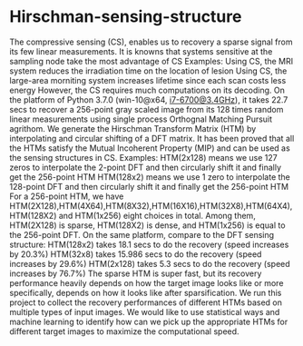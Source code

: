 # Hirschman-sensing-structure
The compressive sensing (CS), enables us to recovery a sparse signal from its few linear measurements.
It is knowns that systems sensitive at the sampling node take the most advantage of CS
Examples:
    Using CS, the MRI system reduces the irradiation time on the location of lesion
    Using CS, the large-area morniting system increases lifetime since each scan costs less energy
However, the CS requires much computations on its decoding.
On the platform of Python 3.7.0 (win-10@x64, i7-6700@3.4GHz), it takes 22.7 secs to recover a 256-point gray scaled image from its 128 times random linear measurements using single process Orthognal Matching Pursuit agrithom.
We generate the Hirschman Transform Matrix (HTM) by interpolating and circular shifting of a DFT matrix. It has been proved that all the HTMs satisfy the Mutual Incoherent Property (MIP) and can be used as the sensing structures in CS.
Examples:
    HTM(2x128) means we use 127 zeros to interpolate the 2-point DFT and then circularly shift it and finally get the 256-point HTM
    HTM(128x2) means we use 1 zero to interpolate the 128-point DFT and then circularly shift it and finally get the 256-point HTM
For a 256-point HTM, we have HTM(2X128),HTM(4X64),HTM(8X32),HTM(16X16),HTM(32X8),HTM(64X4),HTM(128X2) and HTM(1x256) eight choices in total. Among them, HTM(2X128) is sparse, HTM(128X2) is dense, and HTM(1x256) is equal to the 256-point DFT.
On the same platform, compare to the DFT sensing structure:
    HTM(128x2) takes 18.1 secs to do the recovery (speed increases by 20.3%)
    HTM(32x8) takes 15.986 secs to do the recovery (speed increases by 29.6%)
    HTM(2x128) takes 5.3 secs to do the recovery (speed increases by 76.7%)
The sparse HTM is super fast, but its recovery performance heavily depends on how the target image looks like or more specifically, depends on how it looks like after sparsification. 
We run this project to collect the recovery performances of different HTMs based on multiple types of input images. We would like to use statistical ways and machine learning to identify how can we pick up the appropriate HTMs for different target images to maximize the computational speed.

    
